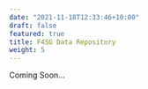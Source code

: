 ```yaml
---
date: "2021-11-18T12:33:46+10:00"
draft: false
featured: true
title: F4SG Data Repository
weight: 5
---
```


Coming Soon...